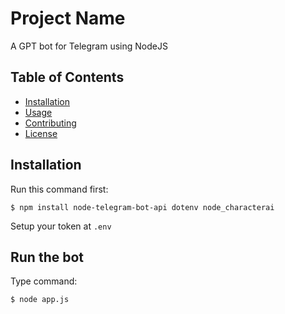 # Project Name

A GPT bot for Telegram using NodeJS

## Table of Contents

- [Installation](#installation)
- [Usage](#usage)
- [Contributing](#contributing)
- [License](#license)

## Installation

Run this command first:
```shell
$ npm install node-telegram-bot-api dotenv node_characterai
```

Setup your token at `.env` 

## Run the bot

Type command:
```
$ node app.js
```

